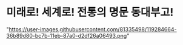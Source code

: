 # 미래로! 세계로! 전통의 명문 동대부고!

"https://user-images.githubusercontent.com/81335498/119284664-36b89d80-bc7b-11eb-87a0-d2df26a06493.png"


